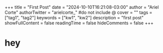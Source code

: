 +++
title = "First Post"
date = "2024-10-10T16:21:08-03:00"
author = "Ariel Corte"
authorTwitter = "arielcorte_" #do not include @
cover = ""
tags = ["tag1", "tag2"]
keywords = ["kw1", "kw2"]
description = "first post"
showFullContent = false
readingTime = false
hideComments = false
+++

# hey
